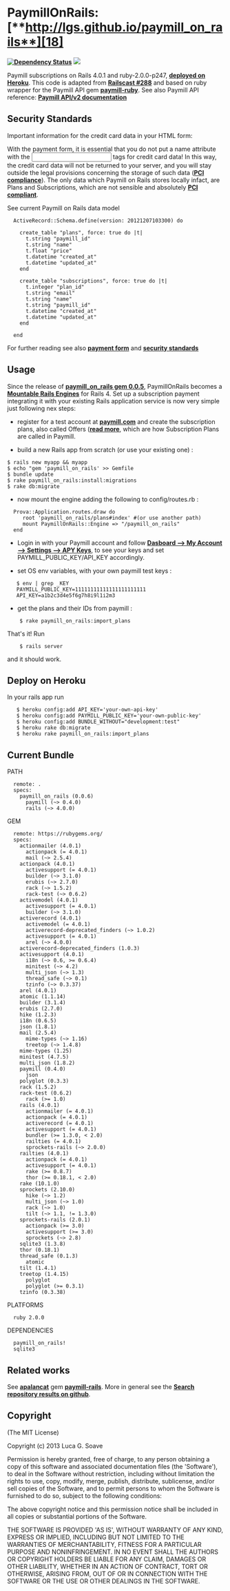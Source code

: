 # PaymillOnRails:  [**http://lgs.github.io/paymill_on_rails**][18]

[**<img src="https://gemnasium.com/lgs/paymill_on_rails.png" alt="Dependency Status" />**][1] [**<img src="https://codeclimate.com/github/lgs/paymill_on_rails.png" />**][2]

Paymill subscriptions on Rails 4.0.1 and ruby-2.0.0-p247, [**deployed on Heroku**][3]. This code is adapted from [**Railscast #288**][4] and based on ruby wrapper for the Paymill API gem [**paymill-ruby**][5]. See also Paymill API reference:  [**Paymill API/v2 documentation**][6]

## Security Standards

Important information for the credit card data in your HTML form:

With the payment form, it is essential that you do not put a name attribute with the <input> tags for credit card data! In this way, the credit card data will not be returned to your server, and you will stay outside the legal provisions concerning the storage of such data ([**PCI compliance**][7]). The only data which Paymill on Rails stores locally infact, are Plans and Subscriptions, which are not sensible and absolutely [**PCI compliant**][7].

See current Paymill on Rails data model 

```
  ActiveRecord::Schema.define(version: 20121207103300) do

    create_table "plans", force: true do |t|
      t.string "paymill_id"
      t.string "name"
      t.float "price"
      t.datetime "created_at"
      t.datetime "updated_at"
    end

    create_table "subscriptions", force: true do |t|
      t.integer "plan_id"
      t.string "email"
      t.string "name"
      t.string "paymill_id"
      t.datetime "created_at"
      t.datetime "updated_at"
    end

  end
```

For further reading see also [**payment form**][8] and [**security standards**][9]

## Usage

Since the release of [**paymill_on_rails gem 0.0.5**][10], PaymillOnRails becomes a [**Mountable Rails Engines**][11] for Rails 4. Set up a subscription payment integrating it with your existing Rails application service is now very simple just following nex steps:

- register for a test account at [**paymill.com**][12] and create the subscription plans, also called Offers ([**read more**][13], which are how Subscription Plans are called in Paymill. 

- build a new Rails app from scratch (or use your existing one) :

```
$ rails new myapp && myapp
$ echo "gem 'paymill_on_rails' >> Gemfile
$ bundle update
$ rake paymill_on_rails:install:migrations
$ rake db:migrate
```

- now mount the engine adding the following to config/routes.rb :

```
  Prova::Application.routes.draw do
     root 'paymill_on_rails/plans#index' #(or use another path)
     mount PaymillOnRails::Engine => "/paymill_on_rails"
  end
```

- Login in with your Paymill account and follow [**Dasboard --> My Account --> Settings --> APY Keys**][14], to see your keys and set PAYMILL_PUBLIC_KEY/API_KEY accordingly. 
    
- set OS env variables, with your own paymill test keys :

```
   $ env | grep _KEY
   PAYMILL_PUBLIC_KEY=11111111111111111111111
   API_KEY=a1b2c3d4e5f6g7h8i9l1i2m3
```

- get the plans and their IDs from paymill :

```
    $ rake paymill_on_rails:import_plans
```

That's it! Run 

```
    $ rails server
```
and it should work.

## Deploy on Heroku

In your rails app  run 

```
   $ heroku config:add API_KEY='your-own-api-key'
   $ heroku config:add PAYMILL_PUBLIC_KEY='your-own-public-key'
   $ heroku config:add BUNDLE_WITHOUT="development:test"
   $ heroku rake db:migrate
   $ heroku rake paymill_on_rails:import_plans
```

## Current Bundle

PATH
```
  remote: .
  specs:
    paymill_on_rails (0.0.6)
      paymill (~> 0.4.0)
      rails (~> 4.0.0)
```

GEM
```
  remote: https://rubygems.org/
  specs:
    actionmailer (4.0.1)
      actionpack (= 4.0.1)
      mail (~> 2.5.4)
    actionpack (4.0.1)
      activesupport (= 4.0.1)
      builder (~> 3.1.0)
      erubis (~> 2.7.0)
      rack (~> 1.5.2)
      rack-test (~> 0.6.2)
    activemodel (4.0.1)
      activesupport (= 4.0.1)
      builder (~> 3.1.0)
    activerecord (4.0.1)
      activemodel (= 4.0.1)
      activerecord-deprecated_finders (~> 1.0.2)
      activesupport (= 4.0.1)
      arel (~> 4.0.0)
    activerecord-deprecated_finders (1.0.3)
    activesupport (4.0.1)
      i18n (~> 0.6, >= 0.6.4)
      minitest (~> 4.2)
      multi_json (~> 1.3)
      thread_safe (~> 0.1)
      tzinfo (~> 0.3.37)
    arel (4.0.1)
    atomic (1.1.14)
    builder (3.1.4)
    erubis (2.7.0)
    hike (1.2.3)
    i18n (0.6.5)
    json (1.8.1)
    mail (2.5.4)
      mime-types (~> 1.16)
      treetop (~> 1.4.8)
    mime-types (1.25)
    minitest (4.7.5)
    multi_json (1.8.2)
    paymill (0.4.0)
      json
    polyglot (0.3.3)
    rack (1.5.2)
    rack-test (0.6.2)
      rack (>= 1.0)
    rails (4.0.1)
      actionmailer (= 4.0.1)
      actionpack (= 4.0.1)
      activerecord (= 4.0.1)
      activesupport (= 4.0.1)
      bundler (>= 1.3.0, < 2.0)
      railties (= 4.0.1)
      sprockets-rails (~> 2.0.0)
    railties (4.0.1)
      actionpack (= 4.0.1)
      activesupport (= 4.0.1)
      rake (>= 0.8.7)
      thor (>= 0.18.1, < 2.0)
    rake (10.1.0)
    sprockets (2.10.0)
      hike (~> 1.2)
      multi_json (~> 1.0)
      rack (~> 1.0)
      tilt (~> 1.1, != 1.3.0)
    sprockets-rails (2.0.1)
      actionpack (>= 3.0)
      activesupport (>= 3.0)
      sprockets (~> 2.8)
    sqlite3 (1.3.8)
    thor (0.18.1)
    thread_safe (0.1.3)
      atomic
    tilt (1.4.1)
    treetop (1.4.15)
      polyglot
      polyglot (>= 0.3.1)
    tzinfo (0.3.38)
```

PLATFORMS
```
  ruby 2.0.0
```

DEPENDENCIES
```
  paymill_on_rails!
  sqlite3
```

## Related works

See [**apalancat**][15] gem [**paymill-rails**][16]. More in general see the [**Search repository results on github**][17].

## Copyright

(The MIT License)

Copyright (c) 2013 Luca G. Soave

Permission is hereby granted, free of charge, to any person obtaining a copy
of this software and associated documentation files (the 'Software'), to deal
in the Software without restriction, including without limitation the rights
to use, copy, modify, merge, publish, distribute, sublicense, and/or sell
copies of the Software, and to permit persons to whom the Software is
furnished to do so, subject to the following conditions:

The above copyright notice and this permission notice shall be included in all
copies or substantial portions of the Software.

THE SOFTWARE IS PROVIDED 'AS IS', WITHOUT WARRANTY OF ANY KIND, EXPRESS OR
IMPLIED, INCLUDING BUT NOT LIMITED TO THE WARRANTIES OF MERCHANTABILITY,
FITNESS FOR A PARTICULAR PURPOSE AND NONINFRINGEMENT. IN NO EVENT SHALL THE
AUTHORS OR COPYRIGHT HOLDERS BE LIABLE FOR ANY CLAIM, DAMAGES OR OTHER
LIABILITY, WHETHER IN AN ACTION OF CONTRACT, TORT OR OTHERWISE, ARISING FROM,
OUT OF OR IN CONNECTION WITH THE SOFTWARE OR THE USE OR OTHER DEALINGS IN THE
SOFTWARE.

[1]: https://gemnasium.com/lgs/paymill_on_rails
[2]: https://codeclimate.com/github/lgs/paymill-on-rails
[3]: https://paymill-on-rails.herokuapp.com
[4]: http://railscasts.com/episodes/288-billing-with-stripe
[5]: https://github.com/dkd/paymill-ruby
[6]: https://www.paymill.com/en-gb/documentation-3/reference/api-reference/index.html
[7]: http://en.wikipedia.org/wiki/Payment_Card_Industry_Data_Security_Standard
[8]: https://paymill.com/en-gb/documentation-3/introduction/payment-form
[9]: https://paymill.com/en-gb/support-3/security/security-standards
[10]: https://rubygems.org/gems/paymill_on_rails
[11]: http://edgeguides.rubyonrails.org/engines.html
[12]: https://paymill.com
[13]: https://app.paymill.com/en-gb#!/offers
[14]: https://app.paymill.com/en-gb#!/index
[15]: https://github.com/apalancat
[16]: https://github.com/apalancat/paymill-rails
[17]: https://github.com/search?l=Ruby&q=paymill&ref=cmdform&type=Repositories
[18]: http://lgs.github.io/paymill_on_rails



